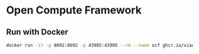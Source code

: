# Open Compute Framework


## Run with Docker
```bash
docker run -it -p 8092:8092 -p 43905:43905 --rm --name ocf ghcr.io/xiaozheyao/ocf:dev start --mode standalone
```